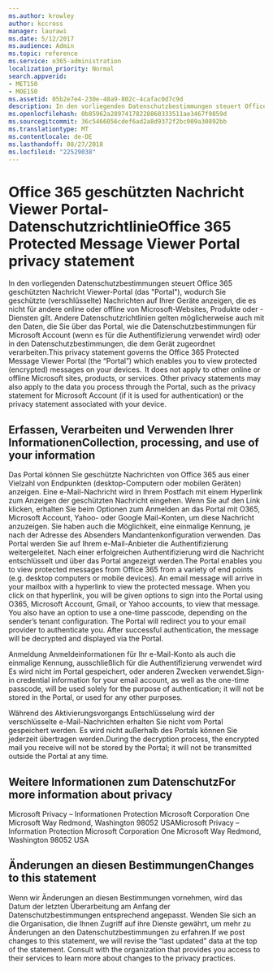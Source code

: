 ```yaml
---
ms.author: krowley
author: kccross
manager: laurawi
ms.date: 5/12/2017
ms.audience: Admin
ms.topic: reference
ms.service: o365-administration
localization_priority: Normal
search.appverid:
- MET150
- MOE150
ms.assetid: 05b2e7e4-230e-48a9-802c-4cafac0d7c9d
description: In den vorliegenden Datenschutzbestimmungen steuert Office 365 geschützten Nachricht Viewer-Portal (das "Portal"), wodurch Sie geschützte (verschlüsselte) Nachrichten auf Ihrer Geräte anzeigen, die es nicht für andere online oder offline von Microsoft-Websites, Produkte oder -Diensten gilt. Andere Datenschutzrichtlinien gelten möglicherweise auch mit den Daten, die Sie über das Portal, wie die Datenschutzbestimmungen für Microsoft Account (wenn es für die Authentifizierung verwendet wird) oder in den Datenschutzbestimmungen, die dem Gerät zugeordnet verarbeiten.
ms.openlocfilehash: 0b85962a28974178228860333511ae3467f9859d
ms.sourcegitcommit: 36c5466056cdef6ad2a8d9372f2bc009a30892bb
ms.translationtype: MT
ms.contentlocale: de-DE
ms.lasthandoff: 08/27/2018
ms.locfileid: "22529038"
---
```

# <a name="office-365-protected-message-viewer-portal-privacy-statement"></a><span data-ttu-id="50a58-104">Office 365 geschützten Nachricht Viewer Portal-Datenschutzrichtlinie</span><span class="sxs-lookup"><span data-stu-id="50a58-104">Office 365 Protected Message Viewer Portal privacy statement</span></span>

<span data-ttu-id="50a58-p102">In den vorliegenden Datenschutzbestimmungen steuert Office 365 geschützten Nachricht Viewer-Portal (das "Portal"), wodurch Sie geschützte (verschlüsselte) Nachrichten auf Ihrer Geräte anzeigen, die es nicht für andere online oder offline von Microsoft-Websites, Produkte oder -Diensten gilt. Andere Datenschutzrichtlinien gelten möglicherweise auch mit den Daten, die Sie über das Portal, wie die Datenschutzbestimmungen für Microsoft Account (wenn es für die Authentifizierung verwendet wird) oder in den Datenschutzbestimmungen, die dem Gerät zugeordnet verarbeiten.</span><span class="sxs-lookup"><span data-stu-id="50a58-p102">This privacy statement governs the Office 365 Protected Message Viewer Portal (the “Portal”) which enables you to view protected (encrypted) messages on your devices.  It does not apply to other online or offline Microsoft sites, products, or services. Other privacy statements may also apply to the data you process through the Portal, such as the privacy statement for Microsoft Account (if it is used for authentication) or the privacy statement associated with your device.</span></span>

## <a name="collection-processing-and-use-of-your-information"></a><span data-ttu-id="50a58-108">Erfassen, Verarbeiten und Verwenden Ihrer Informationen</span><span class="sxs-lookup"><span data-stu-id="50a58-108">Collection, processing, and use of your information</span></span>

<span data-ttu-id="50a58-p103">Das Portal können Sie geschützte Nachrichten von Office 365 aus einer Vielzahl von Endpunkten (desktop-Computern oder mobilen Geräten) anzeigen.  Eine e-Mail-Nachricht wird in Ihrem Postfach mit einem Hyperlink zum Anzeigen der geschützten Nachricht eingehen. Wenn Sie auf den Link klicken, erhalten Sie beim Optionen zum Anmelden an das Portal mit O365, Microsoft Account, Yahoo- oder Google Mail-Konten, um diese Nachricht anzuzeigen.  Sie haben auch die Möglichkeit, eine einmalige Kennung, je nach der Adresse des Absenders Mandantenkonfiguration verwenden. Das Portal werden Sie auf Ihrem e-Mail-Anbieter die Authentifizierung weitergeleitet. Nach einer erfolgreichen Authentifizierung wird die Nachricht entschlüsselt und über das Portal angezeigt werden.</span><span class="sxs-lookup"><span data-stu-id="50a58-p103">The Portal enables you to view protected messages from Office 365 from a variety of end points (e.g. desktop computers or mobile devices).  An email message will arrive in your mailbox with a hyperlink to view the protected message. When you click on that hyperlink, you will be given options to sign into the Portal using O365, Microsoft Account, Gmail, or Yahoo accounts, to view that message.  You also have an option to use a one-time passcode, depending on the sender’s tenant configuration. The Portal will redirect you to your email provider to authenticate you. After successful authentication, the message will be decrypted and displayed via the Portal.</span></span>

<span data-ttu-id="50a58-115">Anmeldung Anmeldeinformationen für Ihr e-Mail-Konto als auch die einmalige Kennung, ausschließlich für die Authentifizierung verwendet wird Es wird nicht im Portal gespeichert, oder anderen Zwecken verwendet.</span><span class="sxs-lookup"><span data-stu-id="50a58-115">Sign-in credential information for your email account, as well as the one-time passcode, will be used solely for the purpose of authentication; it will not be stored in the Portal, or used for any other purposes.</span></span>

<span data-ttu-id="50a58-116">Während des Aktivierungsvorgangs Entschlüsselung wird der verschlüsselte e-Mail-Nachrichten erhalten Sie nicht vom Portal gespeichert werden. Es wird nicht außerhalb des Portals können Sie jederzeit übertragen werden.</span><span class="sxs-lookup"><span data-stu-id="50a58-116">During the decryption process, the encrypted mail you receive will not be stored by the Portal; it will not be transmitted outside the Portal at any time.</span></span>

## <a name="for-more-information-about-privacy"></a><span data-ttu-id="50a58-117">Weitere Informationen zum Datenschutz</span><span class="sxs-lookup"><span data-stu-id="50a58-117">For more information about privacy</span></span>

<span data-ttu-id="50a58-118">Microsoft Privacy – Informationen Protection Microsoft Corporation One Microsoft Way Redmond, Washington 98052 USA</span><span class="sxs-lookup"><span data-stu-id="50a58-118">Microsoft Privacy – Information Protection Microsoft Corporation One Microsoft Way Redmond, Washington 98052 USA</span></span>

##     <a name="changes-to-this-statement"></a><span data-ttu-id="50a58-119">Änderungen an diesen Bestimmungen</span><span class="sxs-lookup"><span data-stu-id="50a58-119">Changes to this statement</span></span>

<span data-ttu-id="50a58-p104">Wenn wir Änderungen an diesen Bestimmungen vornehmen, wird das Datum der letzten Überarbeitung am Anfang der Datenschutzbestimmungen entsprechend angepasst. Wenden Sie sich an die Organisation, die Ihnen Zugriff auf ihre Dienste gewährt, um mehr zu Änderungen an den Datenschutzbestimmungen zu erfahren.</span><span class="sxs-lookup"><span data-stu-id="50a58-p104">If we post changes to this statement, we will revise the “last updated” data at the top of the statement. Consult with the organization that provides you access to their services to learn more about changes to the privacy practices.</span></span>


